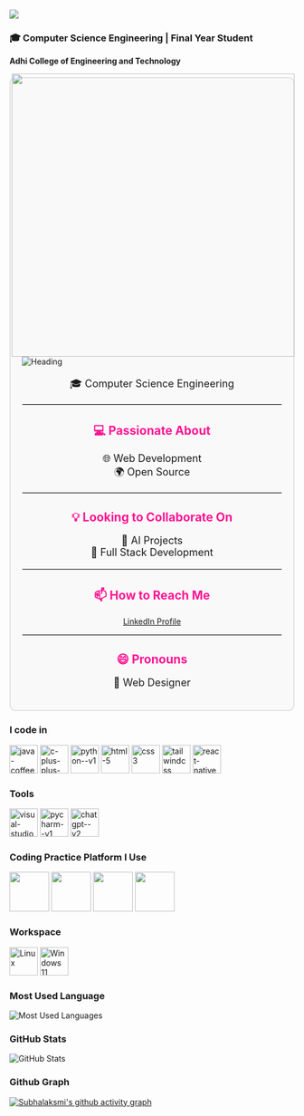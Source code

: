 <h1 align="left">
    <img src="https://readme-typing-svg.herokuapp.com/?font=Righteous&size=35&center=true&vCenter=true&width=500&height=70&duration=4000&lines=Hi+There!+👋;+I'm+Subhalakshmi!;&color=FF1493" />
</h1>




 ### 🎓 Computer Science Engineering | Final Year Student
  **Adhi College of Engineering and Technology**


<img align="right" height='500' width="500" src="https://media1.giphy.com/media/v1.Y2lkPTc5MGI3NjExbDR3YnBmamQ5eHEzemI2cnduY3A0bG51MXRjc2ZrbmoxdWlvandtZSZlcD12MV9pbnRlcm5hbF9naWZfYnlfaWQmY3Q9Zw/L1R1tvI9svkIWwpVYr/giphy.webp">

<div style="border: 2px solid #e0e0e0; border-radius: 10px; padding: 20px; max-width: 600px; margin: 20px auto; background-color: #f9f9f9;">
    
![Heading](https://img.shields.io/badge/🌱%20Currently%20Pursuing-FF1493?style=for-the-badge)


  <p style="text-align: center; font-size: 18px;">🎓 Computer Science Engineering</p>
  
  <hr style="border: 1px solid #e0e0e0;">

  <h2 style="text-align: center; color: #FF1493;">💻 Passionate About</h2>
  <p style="text-align: center; font-size: 18px;">
    🌐 Web Development <br> 
    🌍 Open Source
  </p>

  <hr style="border: 1px solid #e0e0e0;">

  <h2 style="text-align: center; color: #FF1493;">💡 Looking to Collaborate On</h2>
  <p style="text-align: center; font-size: 18px;">
    🤖 AI Projects <br> 
    🔧 Full Stack Development
  </p>

  <hr style="border: 1px solid #e0e0e0;">

  <h2 style="text-align: center; color: #FF1493;">📫 How to Reach Me</h2>
  <p style="text-align: center;">
    <a href="https://www.linkedin.com/in/subhalakshmi-v-38297327b">
      LinkedIn Profile
    </a>
  </p>

  <hr style="border: 1px solid #e0e0e0;">

  <h2 style="text-align: center; color: #FF1493;">😄 Pronouns</h2>
  <p style="text-align: center; font-size: 18px;">🎨 Web Designer</p>
</div>





### I code in
<img width="50" height="50" src="https://img.icons8.com/color/50/java-coffee-cup-logo--v1.png" alt="java-coffee-cup-logo--v1"/>  <img width="50" height="50" src="https://img.icons8.com/fluency/50/c-plus-plus-logo.png" alt="c-plus-plus-logo"/>  <img width="50" height="50" src="https://img.icons8.com/color/50/python--v1.png" alt="python--v1"/>  <img width="50" height="50" src="https://img.icons8.com/fluency/50/html-5.png" alt="html-5"/>  <img width="50" height="50" src="https://img.icons8.com/color/50/css3.png" alt="css3"/>  <img width="50" height="50" src="https://img.icons8.com/color/50/tailwindcss.png" alt="tailwindcss"/>  <img width="50" height="50" src="https://img.icons8.com/color/50/react-native.png" alt="react-native"/> 

### Tools
<img width="50" height="50" src="https://img.icons8.com/color/50/visual-studio-code-2019.png" alt="visual-studio-code-2019"/>  <img width="50" height="50" src="https://img.icons8.com/color/50/pycharm--v1.png" alt="pycharm--v1"/>  <img width="50" height="50" src="https://img.icons8.com/fluency/50/chatgpt--v2.png" alt="chatgpt--v2"/> 

### Coding Practice Platform I Use
<img width="70" height="70" src="https://img.icons8.com/?size=512&id=O4SEeX66BY8o&format=png"/> <img width="70" height="70" src="https://cdn.iconscout.com/icon/free/png-256/free-leetcode-logo-icon-download-in-svg-png-gif-file-formats--technology-social-media-vol-4-pack-logos-icons-2944960.png?f=webp"/> <img width="70" height="70" src="https://media.geeksforgeeks.org/gfg-gg-logo.svg"/> <img width="70" height="70" src="https://dmmy6mpbxgeck.cloudfront.net/68b82ab2-3e36-4428-aa21-6e5e2cd407c5/widget/8f96fa5f-3a91-4de7-8881-c62376b37acf"/> 
      
### Workspace
<img width="50" height="50" src="https://seeklogo.com/images/L/Linux_Tux-logo-DA252F3C21-seeklogo.com.png" alt="Linux"/>   <img width="50" height="50" src="https://seeklogo.com/images/W/windows-11-icon-logo-6C39629E45-seeklogo.com.png" alt="Windows 11"/>

### Most Used Language

![Most Used Languages](https://github-readme-stats.vercel.app/api/top-langs/?username=Subha8825&layout=compact&theme=tokyonight)



### GitHub Stats

![GitHub Stats](https://github-readme-stats.vercel.app/api?username=Subha8825&show_icons=true&theme=radical)











### Github Graph

[![Subhalaksmi's github activity graph](https://github-readme-activity-graph.vercel.app/graph?username=Subha8825&bg_color=000000&color=ffffff&line=00FF00&point=ffffff&area=true&hide_border=true)](https://github.com/Subha8825/github-readme-activity-graph)



